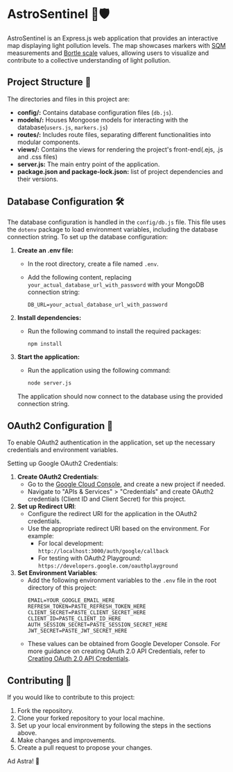 # AstroSentinel 🌌🛡️

AstroSentinel is an Express.js web application that provides an interactive map displaying light pollution levels. The map showcases markers with [SQM](https://en.wikipedia.org/wiki/Sky_quality_meter#:~:text=A%20sky%20quality%20meter%20\(SQM,square%20arcsecond%22%20favored%20by%20astronomers.) measurements and [Bortle scale](https://en.wikipedia.org/wiki/Bortle_scale) values, allowing users to visualize and contribute to a collective understanding of light pollution.

## Project Structure 📁
The directories and files in this project are:  
- **config/:** Contains database configuration files (`db.js`).
- **models/:** Houses Mongoose models for interacting with the database(`users.js`, `markers.js`)
- **routes/:** Includes route files, separating different functionalities into modular components.
- **views/:** Contains the views for rendering the project's front-end(.ejs, .js and .css files) 
- **server.js:** The main entry point of the application.
- **package.json and package-lock.json:** list of project dependencies and their versions.

## Database Configuration 🛠️

The database configuration is handled in the `config/db.js` file. This file uses the `dotenv` package to load environment variables, including the database connection string. To set up the database configuration:

1. **Create an .env file:**
   - In the root directory, create a file named `.env`.
   - Add the following content, replacing `your_actual_database_url_with_password` with your MongoDB connection string:

     ```plaintext
     DB_URL=your_actual_database_url_with_password
     ```

2. **Install dependencies:**
   - Run the following command to install the required packages:

     ```bash
     npm install
     ```

3. **Start the application:**
   - Run the application using the following command:

     ```bash
     node server.js
     ```

   The application should now connect to the database using the provided connection string.

## OAuth2 Configuration 🔐
To enable OAuth2 authentication in the application, set up the necessary credentials and environment variables.  

Setting up Google OAuth2 Credentials:
1. **Create OAuth2 Credentials**:
   - Go to the [Google Cloud Console](https://console.cloud.google.com/), and create a new project if needed.
   - Navigate to "APIs & Services" > "Credentials" and create OAuth2 credentials (Client ID and Client Secret) for this project.
2. **Set up Redirect URI**:
   - Configure the redirect URI for the application in the OAuth2 credentials.
   - Use the appropriate redirect URI based on the environment. For example:
     - For local development: `http://localhost:3000/auth/google/callback`
     - For testing with OAuth2 Playground: `https://developers.google.com/oauthplayground`
3. **Set Environment Variables**:
   - Add the following environment variables to the `.env` file in the root directory of this project:
     ```plaintext
     EMAIL=YOUR_GOOGLE_EMAIL_HERE
     REFRESH_TOKEN=PASTE_REFRESH_TOKEN_HERE
     CLIENT_SECRET=PASTE_CLIENT_SECRET_HERE
     CLIENT_ID=PASTE_CLIENT_ID_HERE
     AUTH_SESSION_SECRET=PASTE_SESSION_SECRET_HERE
     JWT_SECRET=PASTE_JWT_SECRET_HERE
     ```
   - These values can be obtained from Google Developer Console. For more guidance on creating OAuth 2.0 API Credentials, refer to [Creating OAuth 2.0 API Credentials](https://dev.to/chandrapantachhetri/sending-emails-securely-using-node-js-nodemailer-smtp-gmail-and-oauth2-g3a).


## Contributing 🤝

If you would like to contribute to this project:

1. Fork the repository.
2. Clone your forked repository to your local machine.
3. Set up your local environment by following the steps in the sections above.
4. Make changes and improvements.
5. Create a pull request to propose your changes.

Ad Astra! 💫
